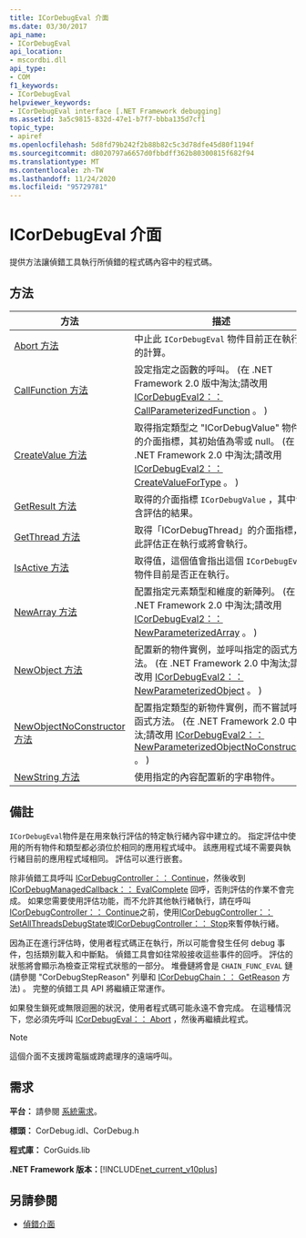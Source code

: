 ```yaml
---
title: ICorDebugEval 介面
ms.date: 03/30/2017
api_name:
- ICorDebugEval
api_location:
- mscordbi.dll
api_type:
- COM
f1_keywords:
- ICorDebugEval
helpviewer_keywords:
- ICorDebugEval interface [.NET Framework debugging]
ms.assetid: 3a5c9815-832d-47e1-b7f7-bbba135d7cf1
topic_type:
- apiref
ms.openlocfilehash: 5d8fd79b242f2b88b82c5c3d78dfe45d80f1194f
ms.sourcegitcommit: d8020797a6657d0fbbdff362b80300815f682f94
ms.translationtype: MT
ms.contentlocale: zh-TW
ms.lasthandoff: 11/24/2020
ms.locfileid: "95729781"
---
```

# <a name="icordebugeval-interface"></a>ICorDebugEval 介面

提供方法讓偵錯工具執行所偵錯的程式碼內容中的程式碼。  
  
## <a name="methods"></a>方法  
  
|方法|描述|  
|------------|-----------------|  
|[Abort 方法](icordebugeval-abort-method.md)|中止此 `ICorDebugEval` 物件目前正在執行的計算。|  
|[CallFunction 方法](icordebugeval-callfunction-method.md)|設定指定之函數的呼叫。  (在 .NET Framework 2.0 版中淘汰;請改用 [ICorDebugEval2：： CallParameterizedFunction](icordebugeval2-callparameterizedfunction-method.md) 。 ) |  
|[CreateValue 方法](icordebugeval-createvalue-method.md)|取得指定類型之 "ICorDebugValue" 物件的介面指標，其初始值為零或 null。  (在 .NET Framework 2.0 中淘汰;請改用 [ICorDebugEval2：： CreateValueForType](icordebugeval2-createvaluefortype-method.md) 。 ) |  
|[GetResult 方法](icordebugeval-getresult-method.md)|取得的介面指標 `ICorDebugValue` ，其中包含評估的結果。|  
|[GetThread 方法](icordebugeval-getthread-method.md)|取得「ICorDebugThread」的介面指標，此評估正在執行或將會執行。|  
|[IsActive 方法](icordebugeval-isactive-method.md)|取得值，這個值會指出這個 `ICorDebugEval` 物件目前是否正在執行。|  
|[NewArray 方法](icordebugeval-newarray-method.md)|配置指定元素類型和維度的新陣列。  (在 .NET Framework 2.0 中淘汰;請改用 [ICorDebugEval2：： NewParameterizedArray](icordebugeval2-newparameterizedarray-method.md) 。 ) |  
|[NewObject 方法](icordebugeval-newobject-method.md)|配置新的物件實例，並呼叫指定的函式方法。  (在 .NET Framework 2.0 中淘汰;請改用 [ICorDebugEval2：： NewParameterizedObject](icordebugeval2-newparameterizedobject-method.md) 。 ) |  
|[NewObjectNoConstructor 方法](icordebugeval-newobjectnoconstructor-method.md)|配置指定類型的新物件實例，而不嘗試呼叫函式方法。  (在 .NET Framework 2.0 中淘汰;請改用 [ICorDebugEval2：： NewParameterizedObjectNoConstructor](icordebugeval2-newparameterizedobjectnoconstructor-method.md) 。 ) |  
|[NewString 方法](icordebugeval-newstring-method.md)|使用指定的內容配置新的字串物件。|  
  
## <a name="remarks"></a>備註  

 `ICorDebugEval`物件是在用來執行評估的特定執行緒內容中建立的。 指定評估中使用的所有物件和類型都必須位於相同的應用程式域中。 該應用程式域不需要與執行緒目前的應用程式域相同。 評估可以進行嵌套。  
  
 除非偵錯工具呼叫 [ICorDebugController：： Continue](icordebugcontroller-continue-method.md)，然後收到 [ICorDebugManagedCallback：： EvalComplete](icordebugmanagedcallback-evalcomplete-method.md) 回呼，否則評估的作業不會完成。 如果您需要使用評估功能，而不允許其他執行緒執行，請在呼叫[ICorDebugController：： Continue](icordebugcontroller-continue-method.md)之前，使用[ICorDebugController：： SetAllThreadsDebugState](icordebugcontroller-setallthreadsdebugstate-method.md)或[ICorDebugController：： Stop](icordebugcontroller-stop-method.md)來暫停執行緒。  
  
 因為正在進行評估時，使用者程式碼正在執行，所以可能會發生任何 debug 事件，包括類別載入和中斷點。 偵錯工具會如往常般接收這些事件的回呼。 評估的狀態將會顯示為檢查正常程式狀態的一部分。 堆疊鏈將會是 `CHAIN_FUNC_EVAL` 鏈 (請參閱 "CorDebugStepReason" 列舉和 [ICorDebugChain：： GetReason](icordebugchain-getreason-method.md) 方法) 。 完整的偵錯工具 API 將繼續正常運作。  
  
 如果發生鎖死或無限迴圈的狀況，使用者程式碼可能永遠不會完成。 在這種情況下，您必須先呼叫 [ICorDebugEval：： Abort](icordebugeval-abort-method.md) ，然後再繼續此程式。  
  
> [!NOTE]
> 這個介面不支援跨電腦或跨處理序的遠端呼叫。  
  
## <a name="requirements"></a>需求  

 **平台：** 請參閱 [系統需求](../../get-started/system-requirements.md)。  
  
 **標頭：** CorDebug.idl、CorDebug.h  
  
 **程式庫：** CorGuids.lib  
  
 **.NET Framework 版本：**[!INCLUDE[net_current_v10plus](../../../../includes/net-current-v10plus-md.md)]  
  
## <a name="see-also"></a>另請參閱

- [偵錯介面](debugging-interfaces.md)
